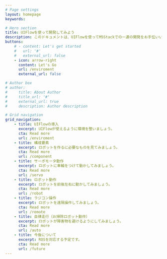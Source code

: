 ```yaml
---
# Page settings
layout: homepage
keywords:

# Hero section
title: UIFlowを使って開発してみよう
description: このドキュメントは、UIFlowを使ってM5Stackでの一連の開発をお手伝いいたします。
buttons:
    # - content: Let's get started
    #   url: '#'
    #   external_url: false
    - icon: arrow-right
      content: Let's Go
      url: /enviroment
      external_url: false

# Author box
# author:
#     title: About Author
#     title_url: '#'
#     external_url: true
#     description: Author description

# Grid navigation
grid_navigation:
    - title: UIFlowの導入
      excerpt: UIFlowが使えるように環境を整いましょう。
      cta: Read more
      url: /enviroment
    - title: 構成要素
      excerpt: ロボットを作るに必要なものを見てみましょう。
      cta: Read more
      url: /component     
    - title: サーボモータ動作
      excerpt: ロボットに車輪をつけて動かしてみましょう。
      cta: Read more
      url: /servo      
    - title: ロボット動作
      excerpt: ロボットを前後左右に動かしてみましょう。
      cta: Read more
      url: /robot
    - title: ラジコン操作
      excerpt: ロボットを遠隔操作してみましょう。
      cta: Read more
      url: /remote    
    - title: 自律走行（お掃除ロボット動作）
      excerpt: ロボットが障害物を避けるようにしてみましょう。
      cta: Read more
      url: /auto     
    - title: 今後について
      excerpt: ROSを対応する予定です。
      cta: Read more
      url: /future     
---
```

